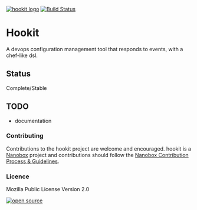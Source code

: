 [![hookit logo](http://nano-assets.gopagoda.io/readme-headers/hookit.png)](http://nanobox.io/open-source#hookit)
 [![Build Status](https://travis-ci.org/nanopack/hookit.svg)](https://travis-ci.org/nanopack/hookit)

# Hookit

A devops configuration management tool that responds to events, with a chef-like dsl.

## Status

Complete/Stable

## TODO

- documentation

### Contributing

Contributions to the hookit project are welcome and encouraged. hookit is a [Nanobox](https://nanobox.io) project and contributions should follow the [Nanobox Contribution Process & Guidelines](https://docs.nanobox.io/contributing/).

### Licence

Mozilla Public License Version 2.0

[![open source](http://nano-assets.gopagoda.io/open-src/nanobox-open-src.png)](http://nanobox.io/open-source)
